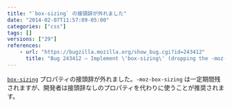 ```yaml
---
title: "`box-sizing` の接頭辞が外れました"
date: "2014-02-07T11:57:09-05:00"
categories: ["css"]
tags: []
versions: ["29"]
references:
    - url: "https://bugzilla.mozilla.org/show_bug.cgi?id=243412"
      title: "Bug 243412 – Implement \'box-sizing\' (dropping the -moz- prefix)"
---
```

[`box-sizing`](https://developer.mozilla.org/docs/Web/CSS/box-sizing) プロパティの接頭辞が外れました。`-moz-box-sizing` は一定期間残されますが、開発者は接頭辞なしのプロパティを代わりに使うことが推奨されます。
